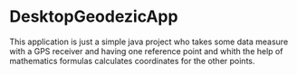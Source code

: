 # DesktopGeodezicApp

This application is just a simple java project who takes some data measure with a GPS receiver 
and having one reference point and whith the help of mathematics formulas calculates coordinates for the other points.
